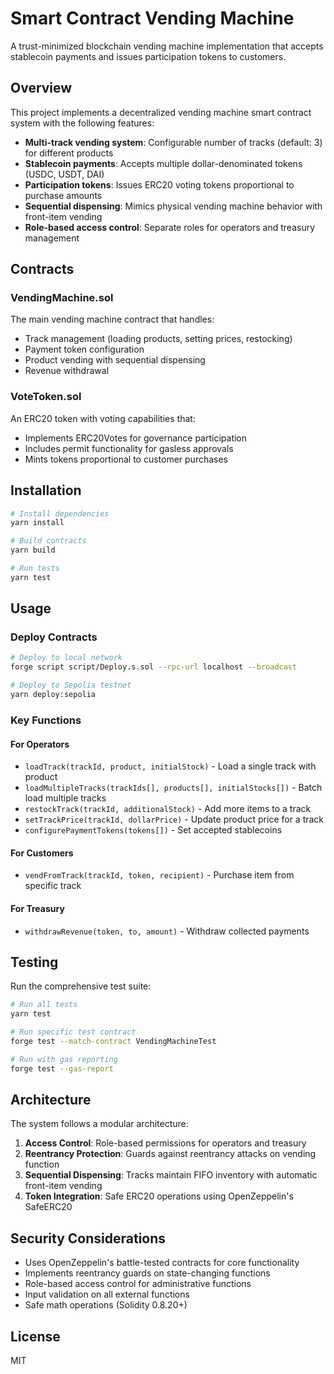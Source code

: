 # Smart Contract Vending Machine

A trust-minimized blockchain vending machine implementation that accepts stablecoin payments and issues participation tokens to customers.

## Overview

This project implements a decentralized vending machine smart contract system with the following features:

- **Multi-track vending system**: Configurable number of tracks (default: 3) for different products
- **Stablecoin payments**: Accepts multiple dollar-denominated tokens (USDC, USDT, DAI)
- **Participation tokens**: Issues ERC20 voting tokens proportional to purchase amounts
- **Sequential dispensing**: Mimics physical vending machine behavior with front-item vending
- **Role-based access control**: Separate roles for operators and treasury management

## Contracts

### VendingMachine.sol
The main vending machine contract that handles:
- Track management (loading products, setting prices, restocking)
- Payment token configuration
- Product vending with sequential dispensing
- Revenue withdrawal

### VoteToken.sol
An ERC20 token with voting capabilities that:
- Implements ERC20Votes for governance participation
- Includes permit functionality for gasless approvals
- Mints tokens proportional to customer purchases

## Installation

```bash
# Install dependencies
yarn install

# Build contracts
yarn build

# Run tests
yarn test
```

## Usage

### Deploy Contracts

```bash
# Deploy to local network
forge script script/Deploy.s.sol --rpc-url localhost --broadcast

# Deploy to Sepolia testnet
yarn deploy:sepolia
```

### Key Functions

#### For Operators

- `loadTrack(trackId, product, initialStock)` - Load a single track with product
- `loadMultipleTracks(trackIds[], products[], initialStocks[])` - Batch load multiple tracks
- `restockTrack(trackId, additionalStock)` - Add more items to a track
- `setTrackPrice(trackId, dollarPrice)` - Update product price for a track
- `configurePaymentTokens(tokens[])` - Set accepted stablecoins

#### For Customers

- `vendFromTrack(trackId, token, recipient)` - Purchase item from specific track

#### For Treasury

- `withdrawRevenue(token, to, amount)` - Withdraw collected payments

## Testing

Run the comprehensive test suite:

```bash
# Run all tests
yarn test

# Run specific test contract
forge test --match-contract VendingMachineTest

# Run with gas reporting
forge test --gas-report
```

## Architecture

The system follows a modular architecture:

1. **Access Control**: Role-based permissions for operators and treasury
2. **Reentrancy Protection**: Guards against reentrancy attacks on vending function
3. **Sequential Dispensing**: Tracks maintain FIFO inventory with automatic front-item vending
4. **Token Integration**: Safe ERC20 operations using OpenZeppelin's SafeERC20

## Security Considerations

- Uses OpenZeppelin's battle-tested contracts for core functionality
- Implements reentrancy guards on state-changing functions
- Role-based access control for administrative functions
- Input validation on all external functions
- Safe math operations (Solidity 0.8.20+)

## License

MIT
